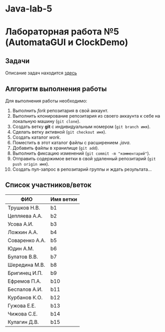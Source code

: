 # Java-lab-5
# Лабораторная работа №5 (AutomataGUI и ClockDemo)

## Задачи

Описание задач находится [здесь](http://shtanyuk.tk/edu/nniit/java-new/labs/labs5.html)

## Алгоритм выполнения работы

Для выполнения работы необходимо:
1. Выполнить *fork* репозитария в свой аккаунт.
1. Выполнить клонирование репозитария из своего аккаунта к себе на локальную машину (`git clone`).
1. Создать ветку **git** с индивидуальным номером (`git branch имя`).
1. Сделать ветку активной (`git checkout имя`).
1. Создать каталог *work*.
1. Поместить в этот каталог файлы с расширением *.java*.
1. Добавить файлы в хранилище (`git add`).
1. Выполнить фиксацию изменений (`git commit -m "комментарий"`).
1. Отправить содержимое ветки в свой удаленный репозитарий (`git push origin имя`).
1. Создать пул-запрос в репозитарий группы и ждать результата...

## Список участников/веток

|  ФИО              | Имя ветки |
|-------------------|-----------|
| Трушков Н.В.      | b1 |
| Цепляева А.А.     | b2 |
| Усова А.И.        | b3 |
| Ложкин А.А.       | b4 |
| Соваренко А.А.    | b5 |
| Юдин А.М.         | b6 |
| Булатов В.В.      | b7 |
| Шередина М.В.     | b8 |
| Бригинец И.П.     | b9 |
| Ефремов П.А.      | b10 |
| Беспалов А.И.     | b11 |
| Курбанов К.О.     | b12 |
| Гужова Е.Е.       | b13 |
| Чижова С.Е.       | b14 |
| Кулагин Д.В.      | b15 |
